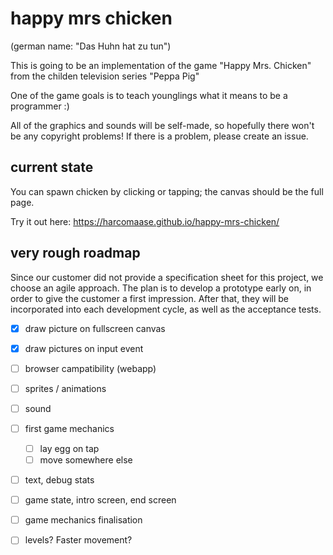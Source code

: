 # happy mrs chicken

(german name: "Das Huhn hat zu tun")

This is going to be an implementation of the game "Happy Mrs. Chicken" from
the childen television series "Peppa Pig"

One of the game goals is to teach younglings what it means to be a programmer :)

All of the graphics and sounds will be self-made, so hopefully there won't be
any copyright problems! If there is a problem, please create an issue.

## current state

You can spawn chicken by clicking or tapping; the canvas should be the full page.

Try it out here: https://harcomaase.github.io/happy-mrs-chicken/

## very rough roadmap

Since our customer did not provide a specification sheet for this project, we
choose an agile approach. The plan is to develop a prototype early on, in order
to give the customer a first impression. After that, they will be
incorporated into each development cycle, as well as the acceptance tests.

- [x] draw picture on fullscreen canvas
- [x] draw pictures on input event
- [ ] browser campatibility (webapp)
- [ ] sprites / animations
- [ ] sound
- [ ] first game mechanics
  - [ ] lay egg on tap
  - [ ] move somewhere else
- [ ] text, debug stats
- [ ] game state, intro screen, end screen
- [ ] game mechanics finalisation
- [ ] levels? Faster movement?


